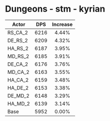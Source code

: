 # Dungeons - stm - kyrian
| Actor | DPS | Increase |
|---|:---:|:---:|
|RS_CA_2|6216|4.44%|
|DE_RS_2|6209|4.32%|
|HA_RS_2|6187|3.95%|
|MD_RS_2|6185|3.91%|
|DE_CA_2|6176|3.76%|
|MD_CA_2|6163|3.55%|
|HA_CA_2|6159|3.48%|
|HA_DE_2|6153|3.38%|
|DE_MD_2|6148|3.29%|
|HA_MD_2|6139|3.14%|
|Base|5952|0.00%|
